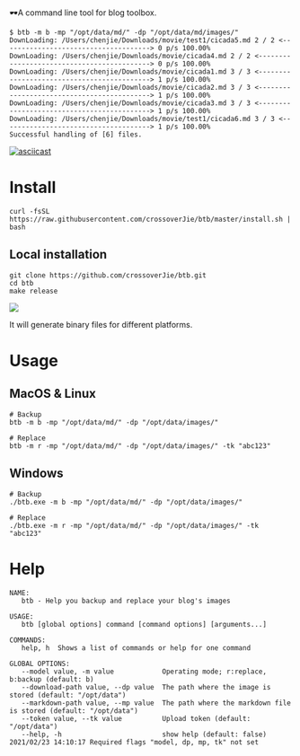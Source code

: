 
🕶A command line tool for blog toolbox.

```shell script
$ btb -m b -mp "/opt/data/md/" -dp "/opt/data/md/images/"
DownLoading: /Users/chenjie/Downloads/movie/test1/cicada5.md 2 / 2 <-------------------------------------> 0 p/s 100.00%
DownLoading: /Users/chenjie/Downloads/movie/cicada4.md 2 / 2 <-------------------------------------------> 0 p/s 100.00%
DownLoading: /Users/chenjie/Downloads/movie/cicada1.md 3 / 3 <-------------------------------------------> 1 p/s 100.00%
DownLoading: /Users/chenjie/Downloads/movie/cicada2.md 3 / 3 <-------------------------------------------> 1 p/s 100.00%
DownLoading: /Users/chenjie/Downloads/movie/cicada3.md 3 / 3 <-------------------------------------------> 1 p/s 100.00%
DownLoading: /Users/chenjie/Downloads/movie/test1/cicada6.md 3 / 3 <-------------------------------------> 1 p/s 100.00%
Successful handling of [6] files.
```

[![asciicast](https://asciinema.org/a/ftFt2WZDx3PV4VQFzZZyw0wSl.svg)](https://asciinema.org/a/ftFt2WZDx3PV4VQFzZZyw0wSl)

# Install
```shell script
curl -fsSL https://raw.githubusercontent.com/crossoverJie/btb/master/install.sh | bash
```

## Local installation

```shell script
git clone https://github.com/crossoverJie/btb.git
cd btb
make release
```
![](https://tva1.sinaimg.cn/large/008eGmZEly1gnwu89bf8vj30ia04iq3f.jpg)

It will generate binary files for different platforms.

# Usage

## MacOS & Linux

```shell script
# Backup
btb -m b -mp "/opt/data/md/" -dp "/opt/data/images/"

# Replace
btb -m r -mp "/opt/data/md/" -dp "/opt/data/images/" -tk "abc123"
```

## Windows

```shell script
# Backup
./btb.exe -m b -mp "/opt/data/md/" -dp "/opt/data/images/"

# Replace
./btb.exe -m r -mp "/opt/data/md/" -dp "/opt/data/images/" -tk "abc123"
```

# Help
```shell script
NAME:
   btb - Help you backup and replace your blog's images

USAGE:
   btb [global options] command [command options] [arguments...]

COMMANDS:
   help, h  Shows a list of commands or help for one command

GLOBAL OPTIONS:
   --model value, -m value            Operating mode; r:replace, b:backup (default: b)
   --download-path value, --dp value  The path where the image is stored (default: "/opt/data")
   --markdown-path value, --mp value  The path where the markdown file is stored (default: "/opt/data")
   --token value, --tk value          Upload token (default: "/opt/data")
   --help, -h                         show help (default: false)
2021/02/23 14:10:17 Required flags "model, dp, mp, tk" not set
```

